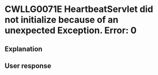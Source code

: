 # CWLLG0071E HeartbeatServlet did not initialize because of an unexpected Exception.  Error:  0

## Explanation

## User response